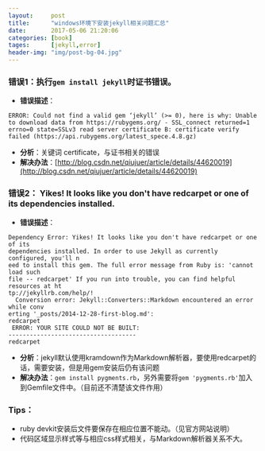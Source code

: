 ```yaml
---
layout:     post
title:      "windows环境下安装jekyll相关问题汇总"
date:       2017-05-06 21:20:06
categories: [book] 
tages:      [jekyll,error]
header-img: "img/post-bg-04.jpg"
---
```


### 错误1：执行`gem install jekyll`时证书错误。
* **错误描述**：
```
ERROR: Could not find a valid gem ‘jekyll’ (>= 0), here is why: Unable to download data from https://rubygems.org/ - SSL_connect returned=1 errno=0 state=SSLv3 read server certificate B: certificate verify failed (https://api.rubygems.org/latest_spece.4.8.gz)
```
* **分析**：关键词 certificate，与证书相关的错误
* **解决办法**：[http://blog.csdn.net/qiujuer/article/details/44620019](http://blog.csdn.net/qiujuer/article/details/44620019)

### 错误2： Yikes! It looks like you don't have redcarpet or one of its dependencies installed.
* **错误描述**：
```
Dependency Error: Yikes! It looks like you don't have redcarpet or one of its
dependencies installed. In order to use Jekyll as currently configured, you'll n
eed to install this gem. The full error message from Ruby is: 'cannot load such
file -- redcarpet' If you run into trouble, you can find helpful resources at ht
tp://jekyllrb.com/help/!
  Conversion error: Jekyll::Converters::Markdown encountered an error while conv
erting '_posts/2014-12-28-first-blog.md':
redcarpet
 ERROR: YOUR SITE COULD NOT BE BUILT:
------------------------------------
redcarpet
```
* **分析**：jekyll默认使用kramdown作为Markdown解析器，要使用redcarpet的话，需要安装，但是用gem安装后仍有该问题
* **解决办法**：`gem install pygments.rb`，另外需要将`gem 'pygments.rb'`加入到Gemfile文件中。（目前还不清楚该文件作用）

### Tips：
* ruby devkit安装后文件要保存在相应位置不能动。（见官方网站说明）
* 代码区域显示样式等与相应css样式相关，与Markdown解析器关系不大。
